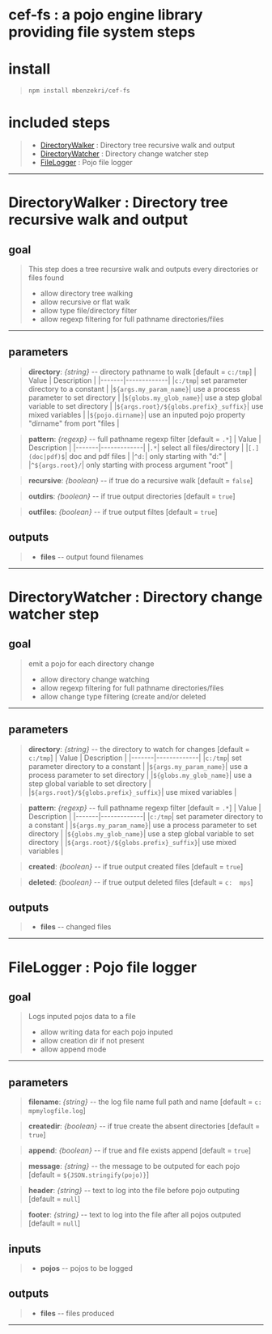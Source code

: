 # cef-fs : a pojo engine library providing file system steps
# install

>`npm install mbenzekri/cef-fs`

# included steps 
>- [DirectoryWalker](#directorywalker) : Directory tree recursive walk and output
>- [DirectoryWatcher](#directorywatcher) : Directory change watcher step
>- [FileLogger](#filelogger) : Pojo file logger
---
# DirectoryWalker : Directory tree recursive walk and output
>

## goal

>This step does a tree recursive walk and outputs every directories or files found
>- allow directory tree walking  
>- allow recursive or flat walk 
>- allow type file/directory filter 
>- allow regexp filtering for full pathname directories/files 

---
## parameters
> **directory**: *{string}* -- directory pathname to walk [default = `c:/tmp`]
>| Value | Description | 
>|-------|-------------| 
>|`c:/tmp`| set parameter directory to a constant |
>|`${args.my_param_name}`| use a process parameter to set directory |
>|`${globs.my_glob_name}`| use a step global variable to set directory |
>|`${args.root}/${globs.prefix}_suffix}`| use mixed variables |
>|`${pojo.dirname}`| use an inputed pojo property "dirname" from port "files |

> **pattern**: *{regexp}* -- full pathname regexp filter [default = `.*`]
>| Value | Description | 
>|-------|-------------| 
>|`.*`| select all files/directory |
>|`[.](doc|pdf)$`| doc and pdf files |
>|`^d:`| only starting with "d:" |
>|`^${args.root}/`| only starting with process argument "root" |

> **recursive**: *{boolean}* -- if true do a recursive walk [default = `false`]

> **outdirs**: *{boolean}* -- if true output directories [default = `true`]

> **outfiles**: *{boolean}* -- if true output filtes [default = `true`]


## outputs
>- **files** -- output found filenames 

---

# DirectoryWatcher : Directory change watcher step
>

## goal

>emit a pojo for each directory change
>- allow directory change watching  
>- allow regexp filtering for full pathname directories/files 
>- allow change type filtering (create and/or deleted 

---
## parameters
> **directory**: *{string}* -- the directory to watch for changes [default = `c:/tmp`]
>| Value | Description | 
>|-------|-------------| 
>|`c:/tmp`| set parameter directory to a constant |
>|`${args.my_param_name}`| use a process parameter to set directory |
>|`${globs.my_glob_name}`| use a step global variable to set directory |
>|`${args.root}/${globs.prefix}_suffix}`| use mixed variables |

> **pattern**: *{regexp}* -- full pathname regexp filter [default = `.*`]
>| Value | Description | 
>|-------|-------------| 
>|`c:/tmp`| set parameter directory to a constant |
>|`${args.my_param_name}`| use a process parameter to set directory |
>|`${globs.my_glob_name}`| use a step global variable to set directory |
>|`${args.root}/${globs.prefix}_suffix}`| use mixed variables |

> **created**: *{boolean}* -- if true output created files [default = `true`]

> **deleted**: *{boolean}* -- if true output deleted files  [default = `c:	mps`]


## outputs
>- **files** -- changed files 

---

# FileLogger : Pojo file logger
>

## goal

>Logs inputed pojos data to a file
>- allow writing data for each pojo inputed 
>- allow creation dir if not present 
>- allow append mode 

---
## parameters
> **filename**: *{string}* -- the log file name full path and name [default = `c:	mpmylogfile.log`]

> **createdir**: *{boolean}* -- if true create the absent directories [default = `true`]

> **append**: *{boolean}* -- if true and file exists append  [default = `true`]

> **message**: *{string}* -- the message to be outputed for each pojo [default = `${JSON.stringify(pojo)}`]

> **header**: *{string}* -- text to log into the file before pojo outputing [default = `null`]

> **footer**: *{string}* -- text to log into the file after all pojos outputed [default = `null`]

## inputs
>- **pojos** -- pojos to be logged 

## outputs
>- **files** -- files produced 

---

